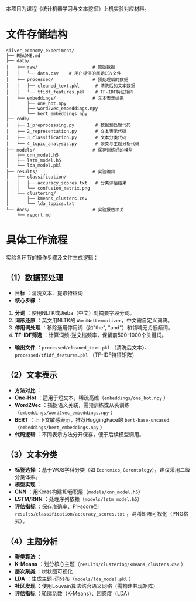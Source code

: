 本项目为课程《统计机器学习与文本挖掘》上机实验对应材料。

# 文件存储结构

```plain
silver_economy_experiment/
├── README.md
├── data/
│   ├── raw/                     # 原始数据 
│   │   └── data.csv    # 用户提供的原始CSV文件
│   ├── processed/               # 预处理后的数据 
│   │   ├── cleaned_text.pkl      # 清洗后的文本数据 
│   │   └── tfidf_features.pkl    # TF-IDF特征矩阵 
│   └── embeddings/              # 文本表示结果 
│       ├── one_hot.npy 
│       ├── word2vec_embeddings.npy 
│       └── bert_embeddings.npy  
├── code/
│   ├── 1_preprocessing.py        # 数据预处理代码 
│   ├── 2_representation.py       # 文本表示代码 
│   ├── 3_classification.py       # 文本分类代码 
│   └── 4_topic_analysis.py       # 聚类与主题分析代码 
├── models/                      # 保存训练好的模型 
│   ├── cnn_model.h5 
│   ├── lstm_model.h5 
│   └── lda_model.pkl 
├── results/                     # 实验输出
│   ├── classification/
│   │   ├── accuracy_scores.txt   # 分类评估结果 
│   │   └── confusion_matrix.png 
│   └── clustering/
│       ├── kmeans_clusters.csv  
│       └── lda_topics.txt  
└── docs/                        # 实验报告相关 
    └── report.md  
```

# **具体工作流程**

实验各环节的操作步骤及文件生成逻辑：

## **（1）数据预处理**

* **目标** ：清洗文本、提取特征词
* **核心步骤** ：

1. **分词** ：使用NLTK或Jieba（中文）对摘要字段分词。
2. **词形还原** ：英文用NLTK的 `WordNetLemmatizer`，中文需自定义词典。
3. **停用词处理** ：移除通用停用词（如"the", "and"）和领域无关低频词。
4. **TF-IDF筛选** ：计算词频-逆文档频率，保留前500-1000个关键词。

* **输出文件** ：`processed/cleaned_text.pkl` （清洗后文本）、`processed/tfidf_features.pkl` （TF-IDF特征矩阵）

## **（2）文本表示**

* **方法对比** ：
* **One-Hot** ：适用于短文本，稀疏高维（`embeddings/one_hot.npy` ）
* **Word2Vec** ：捕捉语义关联，需预训练或从头训练（`embeddings/word2vec_embeddings.npy` ）
* **BERT** ：上下文敏感表示，推荐HuggingFace的 `bert-base-uncased`（`embeddings/bert_embeddings.npy` ）
* **代码逻辑** ：不同表示方法分开保存，便于后续模型调用。

## **（3）文本分类**

* **标签选择** ：基于WOS学科分类（如 `Economics`, `Gerontology`），建议采用二级分类体系。
* **模型实现** ：
* **CNN** ：用Keras构建1D卷积层（`models/cnn_model.h5`）
* **LSTM/RNN** ：处理序列依赖（`models/lstm_model.h5`）
* **评估指标** ：保存准确率、F1-score到 `results/classification/accuracy_scores.txt` ，混淆矩阵可视化（PNG格式）。

## **（4）主题分析**

* **聚类算法** ：
* **K-Means** ：划分核心主题（`results/clustering/kmeans_clusters.csv` ）
* **层次聚类** ：树状图可视化
* **LDA** ：生成主题-词分布（`models/lda_model.pkl` ）
* **社区发现** ：使用Louvain算法结合语义网络（需构建共现矩阵）
* **评估指标** ：轮廓系数（K-Means）、困惑度（LDA）

